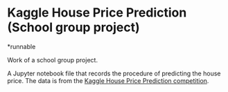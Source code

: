 Kaggle House Price Prediction (School group project)
==============================

*runnable

Work of a school group project.

A Jupyter notebook file that records the procedure of predicting the house price. The data is from the [Kaggle House Price Prediction competition](https://www.kaggle.com/c/house-prices-advanced-regression-techniques).
